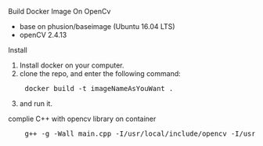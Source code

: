 Build Docker Image On OpenCv

- base on phusion/baseimage (Ubuntu 16.04 LTS)
- openCV 2.4.13

Install 
1. Install docker on your computer.
2. clone the repo, and enter the following command: 
<pre>
	docker build -t imageNameAsYouWant .
</pre>

3. and run it.

complie C++ with opencv library on container
<pre>
	g++ -g -Wall main.cpp -I/usr/local/include/opencv -I/usr/local/include -L/usr/local/lib -lopencv_core -lopencv_highgui -lopencv_imgproc
</pre>
